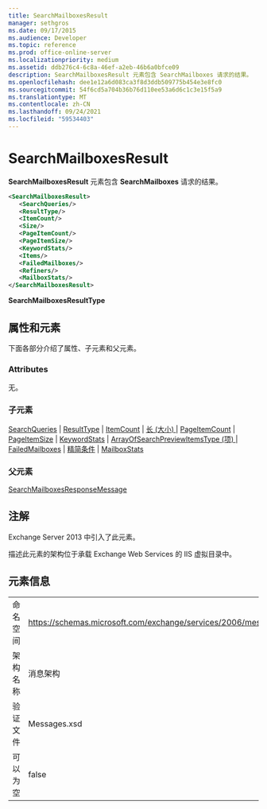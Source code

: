 ```yaml
---
title: SearchMailboxesResult
manager: sethgros
ms.date: 09/17/2015
ms.audience: Developer
ms.topic: reference
ms.prod: office-online-server
ms.localizationpriority: medium
ms.assetid: ddb276c4-6c8a-46ef-a2eb-46b6a0bfce09
description: SearchMailboxesResult 元素包含 SearchMailboxes 请求的结果。
ms.openlocfilehash: dee1e12a6d083ca3f8d3ddb509775b454e3e8fc0
ms.sourcegitcommit: 54f6cd5a704b36b76d110ee53a6d6c1c3e15f5a9
ms.translationtype: MT
ms.contentlocale: zh-CN
ms.lasthandoff: 09/24/2021
ms.locfileid: "59534403"
---
```

# <a name="searchmailboxesresult"></a>SearchMailboxesResult

**SearchMailboxesResult** 元素包含 **SearchMailboxes** 请求的结果。 
  
```XML
<SearchMailboxesResult>
   <SearchQueries/>
   <ResultType/>
   <ItemCount/>
   <Size/>
   <PageItemCount/>
   <PageItemSize/>
   <KeywordStats/>
   <Items/>
   <FailedMailboxes/>
   <Refiners/>
   <MailboxStats/>
</SearchMailboxesResult>
```

 **SearchMailboxesResultType**
## <a name="attributes-and-elements"></a>属性和元素

下面各部分介绍了属性、子元素和父元素。
  
### <a name="attributes"></a>Attributes

无。
  
### <a name="child-elements"></a>子元素

[SearchQueries](searchqueries.md)  | [ResultType](resulttype.md)  | [ItemCount](itemcount.md)  | [长 (大小) ](size-long.md)  | [PageItemCount](pageitemcount.md)  | [PageItemSize](pageitemsize.md)  | [KeywordStats](keywordstats.md)  | [ArrayOfSearchPreviewItemsType (项) ](items-arrayofsearchpreviewitemstype.md)  | [FailedMailboxes](failedmailboxes.md)  | [精简条件](refiners.md)  | [MailboxStats](mailboxstats.md)
  
### <a name="parent-elements"></a>父元素

[SearchMailboxesResponseMessage](searchmailboxesresponsemessage.md)
  
## <a name="remarks"></a>注解

Exchange Server 2013 中引入了此元素。
  
描述此元素的架构位于承载 Exchange Web Services 的 IIS 虚拟目录中。
  
## <a name="element-information"></a>元素信息

|||
|:-----|:-----|
|命名空间  <br/> |https://schemas.microsoft.com/exchange/services/2006/messages  <br/> |
|架构名称  <br/> |消息架构  <br/> |
|验证文件  <br/> |Messages.xsd  <br/> |
|可以为空  <br/> |false  <br/> |
   

